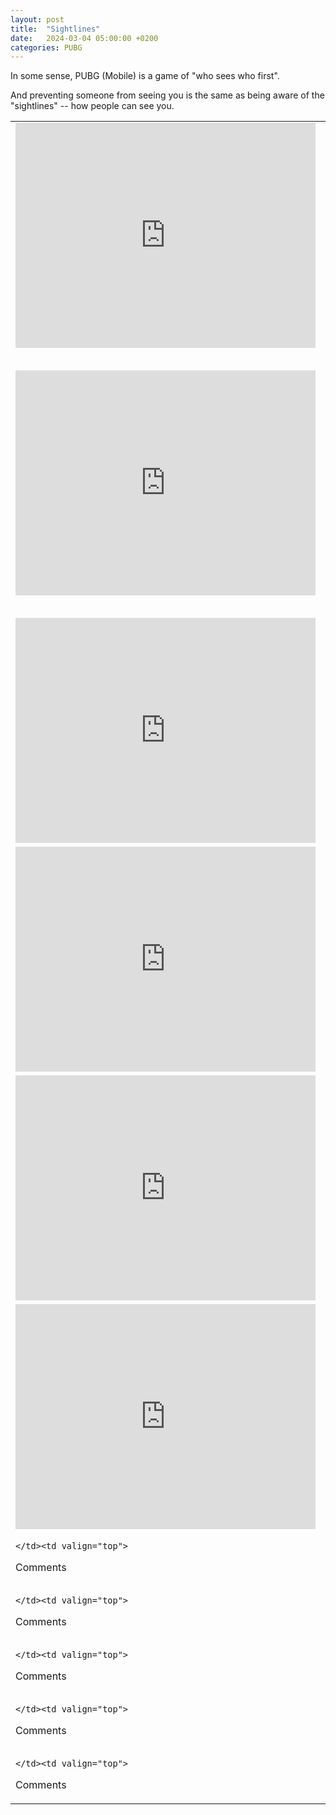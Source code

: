 ```yaml
---
layout: post
title:  "Sightlines"
date:   2024-03-04 05:00:00 +0200
categories: PUBG
---
```


In some sense, PUBG (Mobile) is a game of "who sees who first".

And preventing someone from seeing you is the same as being aware of the "sightlines" -- how people can see you. 


<table style="width: 100%; border: none;" cellspacing="0" cellpadding="0" border="0">
  <tr><td>
<iframe src="https://player.vimeo.com/video/922909512?badge=0&amp;autopause=0&amp;player_id=0&amp;app_id=58479" width="480" height="360" frameborder="0" allow="autoplay; fullscreen; picture-in-picture; clipboard-write" title="Lines of sight, Livik"></iframe>
    </td><td valign="top">
If I had stayed next to the building (instead of walking out into the open), I would not have been visible to them.
    </td></tr>
  <tr><td>
<iframe src="https://player.vimeo.com/video/922909488?badge=0&amp;autopause=0&amp;player_id=0&amp;app_id=58479" width="480" height="360" frameborder="0" allow="autoplay; fullscreen; picture-in-picture; clipboard-write" title="rooftop_snipe_nusa"></iframe>
    </td><td valign="top">
Before this happened, I had not thought about how this low balcony did not give any real cover. 
<br/><br/>
Now, I think more and more about the angles that each building or landscape feature actually provide cover for. 
    </td></tr>
  <tr><td>
<iframe src="https://player.vimeo.com/video/922909463?badge=0&amp;autopause=0&amp;player_id=0&amp;app_id=58479" width="480" height="360" frameborder="0" allow="autoplay; fullscreen; picture-in-picture; clipboard-write" title="sight_line_awareness_karakin"></iframe>
    </td><td valign="top">
I am almost continuously visible. 
    </td></tr>
  <tr><td>
<iframe src="https://player.vimeo.com/video/922909422?badge=0&amp;autopause=0&amp;player_id=0&amp;app_id=58479" width="480" height="360" frameborder="0" allow="autoplay; fullscreen; picture-in-picture; clipboard-write" title="sight_lines_high_ground_livik"></iframe>
    </td><td valign="top">
The piers on both Livik and Erangel are incredibly dangerous because of how visible I am on them. 
    </td></tr>
  <tr><td>
<iframe src="https://player.vimeo.com/video/922909408?badge=0&amp;autopause=0&amp;player_id=0&amp;app_id=58479" width="480" height="360" frameborder="0" allow="autoplay; fullscreen; picture-in-picture; clipboard-write" title="sight_lines_milpo_roof_erangel"></iframe>
    </td><td valign="top">
I had not thought about how the large open doorways expose me to a number of sightlines. 
<br/><br/>
I also now know that the waffle is an infamous camping spot, so that also helps. 
    </td></tr>
  <tr><td>
<iframe src="https://player.vimeo.com/video/922909537?badge=0&amp;autopause=0&amp;player_id=0&amp;app_id=58479" width="480" height="360" frameborder="0" allow="autoplay; fullscreen; picture-in-picture; clipboard-write" title="lines_of_sight_between_2_buildings_miramar"></iframe>
    </td><td valign="top">
A very good example of a third-party kill. 
<br/><br/>
Also a good example of sightlines for buildings on a cliff. 
  </td></tr>
  <tr><td>

    </td><td valign="top">
Comments
</td></tr>
  <tr><td>

    </td><td valign="top">
Comments
</td></tr>
  <tr><td>

    </td><td valign="top">
Comments
</td></tr>
  <tr><td>

    </td><td valign="top">
Comments
</td></tr>
  <tr><td>

    </td><td valign="top">
Comments
</td></tr>
</table>

